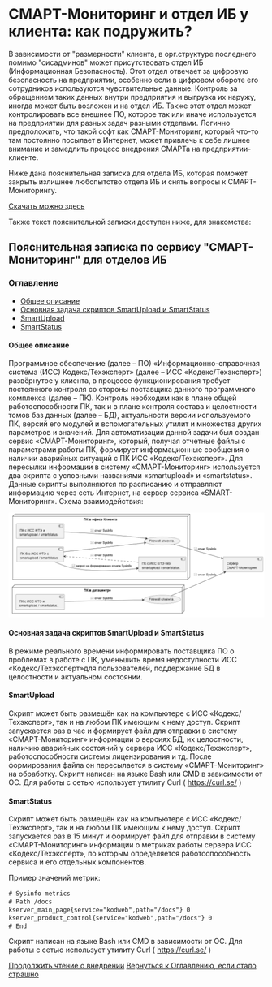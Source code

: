 # СМАРТ-Мониторинг и отдел ИБ у клиента: как подружить?

В зависимости от "размерности" клиента, в орг.структуре последнего помимо "сисадминов" может присутствовать отдел ИБ 
(Информационная Безопасность).
Этот отдел отвечает за цифровую безопасность на предприятии, особенно если в цифровом обороте его сотрудников используются
чувствительные данные. Контроль за обращением таких данных внутри предприятия и выгрузка их наружу, иногда может быть 
возложен и на отдел ИБ.
Также этот отдел может контролировать все внешнее ПО, которое так или иначе используется на предприятии для разных задач
разными отделами.
Логично предположить, что такой софт как СМАРТ-Мониторинг, который что-то там постоянно посылает в Интернет, может привлечь
к себе лишнее внимание и замедлить процесс внедрения СМАРТа на предприятии-клиенте.

Ниже дана пояснительная записка для отдела ИБ, которая поможет закрыть излишнее любопытство отдела ИБ и снять вопросы к
СМАРТ-Мониторингу.

[Скачать можно здесь](https://disk.yandex.ru/i/dHJfoHoG59UU9Q)

Также текст пояснительной записки доступен ниже, для знакомства:

## Пояснительная записка по сервису "СМАРТ-Мониторинг" для отделов ИБ

### Оглавление

- [Общее описание](/docs/090-smartupload-smartstatus-client-cybersecurity.md#общее-описание)
- [Основная задача скриптов SmartUpload и SmartStatus](/docs/090-smartupload-smartstatus-client-cybersecurity.md#основная-задача-скриптов-smartupload-и-smartstatus)
- [SmartUpload](/docs/090-smartupload-smartstatus-client-cybersecurity.md#smartupload)
- [SmartStatus](/docs/090-smartupload-smartstatus-client-cybersecurity.md#smartstatus)


#### Общее описание

Программное обеспечение (далее – ПО) «Информационно-справочная система (ИСС) Кодекс/Техэксперт» (далее – ИСС «Кодекс/Техэксперт») 
развёрнутое у клиента, в процессе функционирования требует постоянного контроля со стороны поставщика данного программного 
комплекса (далее – ПК). Контроль необходим как в плане общей работоспособности ПК, так и в плане контроля состава и 
целостности томов баз данных (далее – БД), актуальности версии используемого ПК, версий его модулей и вспомогательных утилит 
и множества других параметров и значений. Для автоматизации данной задачи был создан сервис «СМАРТ-Мониторинг», который, 
получая отчетные файлы с параметрами работы ПК, формирует информационные сообщения о наличии аварийных ситуаций с ПК ИСС 
«Кодекс/Техэксперт». Для пересылки информации в систему «СМАРТ-Мониторинг» используется два скрипта с условными названиями 
«smartupload» и «smartstatus». Данные скрипты выполняются по расписанию и отправляют информацию через сеть Интернет, на 
сервер сервиса «SMART-Мониторинг». Схема взаимодействия:

![Схема взаимодействия](/docs/img/plantuml/firstDiagram.png)

#### Основная задача скриптов SmartUpload и SmartStatus

В режиме реального времени информировать поставщика ПО о проблемах в работе с ПК, уменьшить время недоступности 
ИСС «Кодекс/Техэксперт»для пользователей, поддержание БД в целостности и актуальном состоянии.

#### SmartUpload

Скрипт может быть размещён как на компьютере с ИСС «Кодекс/Техэксперт», так и на любом ПК имеющим к нему доступ. 
Скрипт запускается раз в час и формирует файл для отправки в систему «СМАРТ-Мониторинг» информации о версиях БД, 
их целостности, наличию аварийных состояний у сервера ИСС «Кодекс/Техэксперт», работоспособности системы 
лицензирования и тд. 
После формирования файла он пересылается в систему «СМАРТ-Мониторинг» на обработку. 
Скрипт написан на языке Bash или CMD в зависимости от ОС. Для работы с сетью использует утилиту Curl ( https://curl.se/ )

#### SmartStatus

Скрипт может быть размещён как на компьютере с ИСС «Кодекс/Техэксперт», так и на любом ПК имеющим к нему доступ. 
Скрипт запускается раз в 15 минут и формирует файл для отправки в систему «СМАРТ-Мониторинг» информации о метриках 
работы сервера ИСС «Кодекс/Техэксперт», по которым определяется работоспособность сервиса и его отдельных компонентов.

Пример значений метрик:
```
# Sysinfo metrics
# Path /docs
kserver_main_page{service="kodweb",path="/docs"} 0
kserver_product_control{service="kodweb",path="/docs"} 0
# End
```
Скрипт написан на языке Bash или CMD в зависимости от ОС. Для работы с сетью использует утилиту Curl ( https://curl.se/ )

[Продолжить чтение о внедрении](050-intro-smartuload-smartstatus.md)
[Вернуться к Оглавлению, если стало страшно](Readme.md)